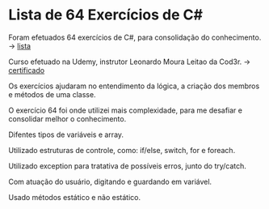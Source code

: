 # Lista de 64 Exercícios de C#

Foram efetuados 64 exercícios de C#, para consolidação do conhecimento. -> [lista](https://drive.google.com/file/d/1wdVeud_MF3TmATpzX5wh0uVGy1h4tFpb/view?usp=drive_link)

Curso efetuado na Udemy, instrutor Leonardo Moura Leitao da Cod3r. -> [certificado](https://drive.google.com/file/d/1HldLXRN2kttmVWn43qVa-8nG8tvvs_vv/view?usp=drive_link)

Os exercícios ajudaram no entendimento da lógica, a criação dos membros e métodos de uma classe.

O exercício 64 foi onde utilizei mais complexidade, para me desafiar e consolidar melhor o conhecimento.

Difentes tipos de variáveis e array.

Utilizado estruturas de controle, como: if/else, switch, for e foreach.

Utilizado exception para tratativa de possíveis erros, junto do try/catch.

Com atuação do usuário, digitando e guardando em variável.

Usado métodos estático e não estático.